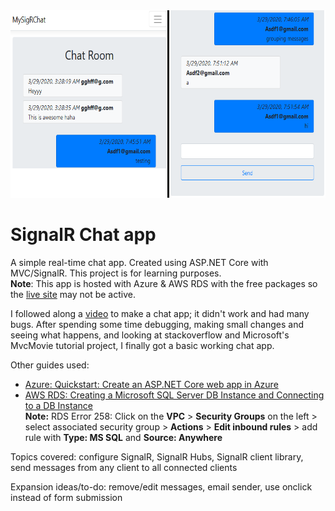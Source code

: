 <img src="./preview.png" height="300"/>

# SignalR Chat app
A simple real-time chat app. Created using ASP.NET Core with MVC/SignalR. This project is for learning purposes.  
**Note**: This app is hosted with Azure & AWS RDS with the free packages so the [live site][4] may not be active.  

I followed along a [video][1] to make a chat app; it didn't work and had many bugs. 
After spending some time debugging, making small changes and seeing what happens,
and looking at stackoverflow and Microsoft's MvcMovie tutorial project, I finally got a basic working chat app.


Other guides used: 
- [Azure: Quickstart: Create an ASP.NET Core web app in Azure][2]  
- [AWS RDS: Creating a Microsoft SQL Server DB Instance and Connecting to a DB Instance][3]  
  **Note:** RDS Error 258: Click on the **VPC** > **Security Groups** on the left > select associated security group > **Actions** > **Edit inbound rules** > add rule with **Type: MS SQL** and **Source: Anywhere**


Topics covered: configure SignalR, SignalR Hubs, SignalR client library, send messages from any client to all connected clients

Expansion ideas/to-do: remove/edit messages, email sender, use onclick instead of form submission

[1]: https://www.youtube.com/watch?v=RUZLIh4Vo20
[2]: https://docs.microsoft.com/en-us/azure/app-service/app-service-web-get-started-dotnet
[3]: https://docs.aws.amazon.com/AmazonRDS/latest/UserGuide/CHAP_GettingStarted.CreatingConnecting.SQLServer.html
[4]: https://sigrchat.azurewebsites.net/
